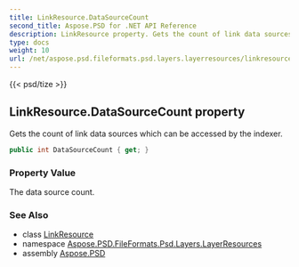 ```yaml
---
title: LinkResource.DataSourceCount
second_title: Aspose.PSD for .NET API Reference
description: LinkResource property. Gets the count of link data sources which can be accessed by the indexer
type: docs
weight: 10
url: /net/aspose.psd.fileformats.psd.layers.layerresources/linkresource/datasourcecount/
---
```

{{< psd/tize >}}
## LinkResource.DataSourceCount property

Gets the count of link data sources which can be accessed by the indexer.

```csharp
public int DataSourceCount { get; }
```

### Property Value

The data source count.

### See Also

* class [LinkResource](../)
* namespace [Aspose.PSD.FileFormats.Psd.Layers.LayerResources](../../linkresource/)
* assembly [Aspose.PSD](../../../)


